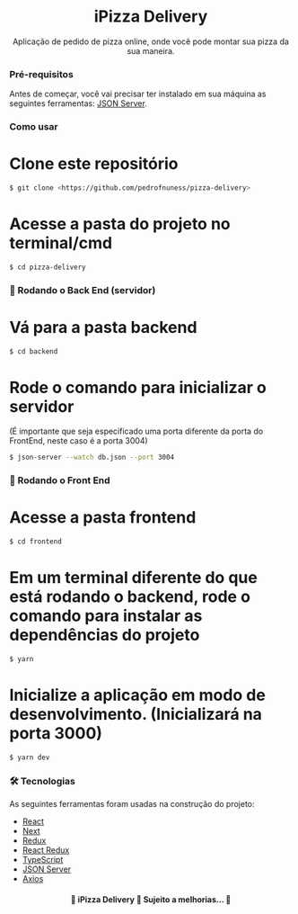<h1 align="center"> iPizza Delivery </h1>
<p align="center">Aplicação de pedido de pizza online, onde você pode montar sua pizza da sua maneira.</p>

### Pré-requisitos

Antes de começar, você vai precisar ter instalado em sua máquina as seguintes ferramentas:
[JSON Server](https://github.com/typicode/json-server).

### Como usar

# Clone este repositório

```bash
$ git clone <https://github.com/pedrofnuness/pizza-delivery>
```

# Acesse a pasta do projeto no terminal/cmd

```bash
$ cd pizza-delivery
```

### 🎲 Rodando o Back End (servidor)

# Vá para a pasta backend

```bash
$ cd backend
```

# Rode o comando para inicializar o servidor

(É importante que seja especificado uma porta diferente da porta do FrontEnd, neste caso é a porta 3004)

```bash
$ json-server --watch db.json --port 3004
```

### 🚀 Rodando o Front End

# Acesse a pasta frontend

```bash
$ cd frontend
```

# Em um terminal diferente do que está rodando o backend, rode o comando para instalar as dependências do projeto

```bash
$ yarn
```

# Inicialize a aplicação em modo de desenvolvimento. (Inicializará na porta 3000)

```bash
$ yarn dev
```

### 🛠 Tecnologias

As seguintes ferramentas foram usadas na construção do projeto:

- [React](https://pt-br.reactjs.org/)
- [Next](https://nextjs.org/)
- [Redux](https://redux.js.org/)
- [React Redux](https://react-redux.js.org/)
- [TypeScript](https://www.typescriptlang.org/)
- [JSON Server](https://github.com/typicode/json-server)
- [Axios](https://github.com/axios/axios)

<h4 align="center"> 
	🚧  iPizza Delivery 🚀 Sujeito a melhorias...  🚧
</h4>
